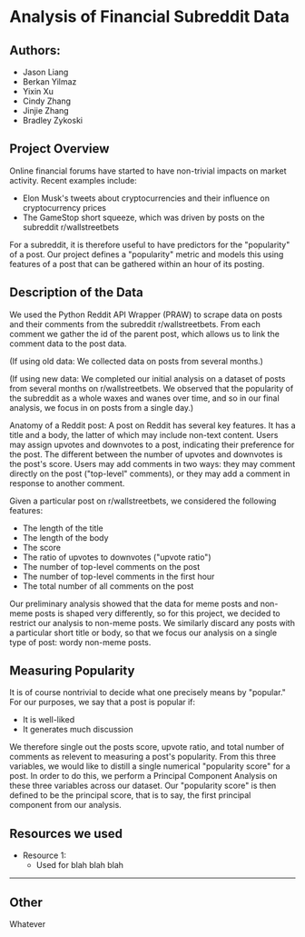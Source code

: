 # Analysis of Financial Subreddit Data

## Authors:
- Jason Liang
- Berkan Yilmaz
- Yixin Xu
- Cindy Zhang
- Jinjie Zhang
- Bradley Zykoski

## Project Overview
Online financial forums have started to have non-trivial impacts on market activity. Recent examples include:
- Elon Musk's tweets about cryptocurrencies and their influence on cryptocurrency prices
- The GameStop short squeeze, which was driven by posts on the subreddit r/wallstreetbets 

For a subreddit, it is therefore useful to have predictors for the "popularity" of a post. Our project defines a "popularity" metric and models this using features of a post that can be gathered within an hour of its posting.

## Description of the Data

We used the Python Reddit API Wrapper (PRAW) to scrape data on posts and their comments from the subreddit r/wallstreetbets. From each comment we gather the id of the parent post, which allows us to link the comment data to the post data.

(If using old data:
We collected data on posts from several months.)

(If using new data:
We completed our initial analysis on a dataset of posts from several months on r/wallstreetbets. 
We observed that the popularity of the subreddit as a whole waxes and wanes over time, and so in our final analysis, we focus in on posts from a single day.) 

Anatomy of a Reddit post:
A post on Reddit has several key features. It has a title and a body, the latter of which may include non-text content. Users may assign upvotes and downvotes to a post, indicating their preference for the post. The different between the number of upvotes and downvotes is the post's score. Users may add comments in two ways: they may comment directly on the post ("top-level" comments), or they may add a comment in response to another comment.

Given a particular post on r/wallstreetbets, we considered the following features:
- The length of the title
- The length of the body
- The score
- The ratio of upvotes to downvotes ("upvote ratio")
- The number of top-level comments on the post
- The number of top-level comments in the first hour
- The total number of all comments on the post

Our preliminary analysis showed that the data for meme posts and non-meme posts is shaped very differently, so for this project, we decided to restrict our analysis to non-meme posts. We similarly discard any posts with a particular short title or body, so that we focus our analysis on a single type of post: wordy non-meme posts.

## Measuring Popularity

It is of course nontrivial to decide what one precisely means by "popular." For our purposes, we say that a post is popular if:
- It is well-liked
- It generates much discussion

We therefore single out the posts score, upvote ratio, and total number of comments as relevent to measuring a post's popularity. From this three variables, we would like to distill a single numerical "popularity score" for a post. In order to do this, we perform a Principal Component Analysis on these three variables across our dataset. Our "popularity score" is then defined to be the principal score, that is to say, the first principal component from our analysis.

## Resources we used
- Resource 1: 
	- Used for blah blah blah



-----------------------------------------------------------
## Other

Whatever
